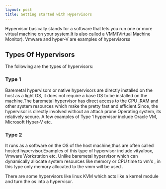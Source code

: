 ```yaml
---
layout: post
title: Getting started with Hypervisors
---
```



Hypervisor basically stands for a software that lets you run one or more virtual machine on your system.It is also called a VMM(Virtual Machine Monitor).
Vmware and hyper-V are examples of hypervisorss

## Types Of Hypervisors
The following are the types of hypervisors:

 ### Type 1
 Baremetal hypervisors or native hypervisors are directly installed on the host as a light OS, it does not require a base OS to be installed on the machine.The baremetal hypervisor 
has direct access to the CPU ,RAM and other system resources which make the pretty fast and efficient.Since, the hypervisor is directly involved without an  attach prone 
Operating system, its relatively secure.
A few examples of Type 1 hypervisor include Oracle VM, Microsoft Hyper-V etc.
 
### Type 2
It runs as a software on the OS of the host machine,thus are often called hosted hypervisor.Examples of this type of hypervisor include vityalbox, Vmware Workstation etc.
Unlike baremetal hypervisor which can dynamically allocate system resources like memory or CPU time to vm's , in this type only memory allocated to the vmm will be used .

There are some hypervisors like linux KVM which acts like a kernel module and turn the os into a hypervisor.

